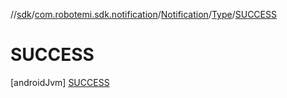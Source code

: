 //[sdk](../../../../../index.md)/[com.robotemi.sdk.notification](../../../index.md)/[Notification](../../index.md)/[Type](../index.md)/[SUCCESS](index.md)



# SUCCESS  
 [androidJvm] [SUCCESS](index.md)  
   

